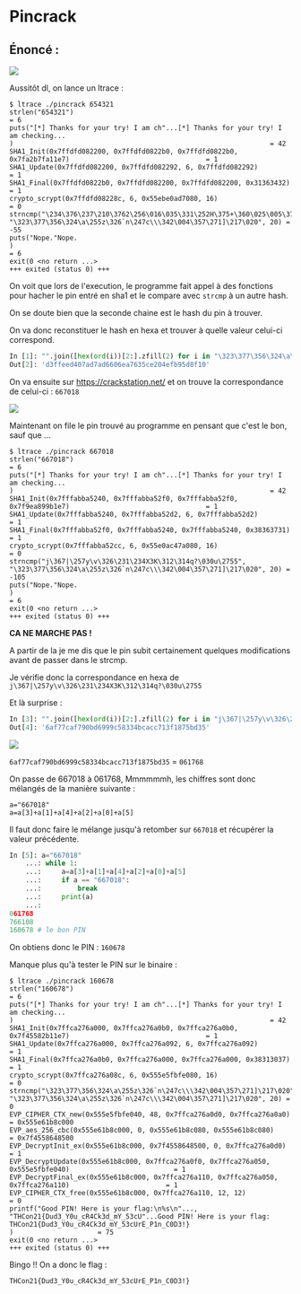 # Pincrack

## Énoncé :

![](https://i.imgur.com/8JYb0Wx.png)

Aussitôt dl, on lance un ltrace :

```shell
$ ltrace ./pincrack 654321
strlen("654321")                                                                                           = 6
puts("[*] Thanks for your try! I am ch"...[*] Thanks for your try! I am checking...
)                                                                = 42
SHA1_Init(0x7ffdfd082200, 0x7ffdfd0822b0, 0x7ffdfd0822b0, 0x7fa2b7fa11e7)                                  = 1
SHA1_Update(0x7ffdfd082200, 0x7ffdfd082292, 6, 0x7ffdfd082292)                                             = 1
SHA1_Final(0x7ffdfd0822b0, 0x7ffdfd082200, 0x7ffdfd082200, 0x31363432)                                     = 1
crypto_scrypt(0x7ffdfd08228c, 6, 0x55ebe0ad7080, 16)                                                       = 0
strncmp("\234\376\237\210\3762\256\016\035\331\252H\375+\360\025\005\372\356_", "\323\377\356\324\a\255z\326`n\247c\\\342\004\357\271]\217\020", 20) = -55
puts("Nope."Nope.
)                                                                                              = 6
exit(0 <no return ...>
+++ exited (status 0) +++
```

On voit que lors de l'execution, le programme fait appel à des fonctions pour hacher le pin entré en sha1 et le compare avec ``strcmp`` à un autre hash.

On se doute bien que la seconde chaine est le hash du pin à trouver.

On va donc reconstituer le hash en hexa et trouver à quelle valeur celui-ci correspond.

```python
In [1]: "".join([hex(ord(i))[2:].zfill(2) for i in "\323\377\356\324\a\255z\326`n\247c\\\342\004\357\271]\217\020"])
Out[2]: 'd3ffeed407ad7ad6606ea7635ce204efb95d8f10'
```

On va ensuite sur https://crackstation.net/ et on trouve la correspondance de celui-ci : ``667018``

![](https://i.imgur.com/FpzsuVA.png)



Maintenant on file le pin trouvé au programme en pensant que c'est le bon, sauf que ...

```shell
$ ltrace ./pincrack 667018
strlen("667018")                                                                                           = 6
puts("[*] Thanks for your try! I am ch"...[*] Thanks for your try! I am checking...
)                                                                = 42
SHA1_Init(0x7fffabba5240, 0x7fffabba52f0, 0x7fffabba52f0, 0x7f9ea899b1e7)                                  = 1
SHA1_Update(0x7fffabba5240, 0x7fffabba52d2, 6, 0x7fffabba52d2)                                             = 1
SHA1_Final(0x7fffabba52f0, 0x7fffabba5240, 0x7fffabba5240, 0x38363731)                                     = 1
crypto_scrypt(0x7fffabba52cc, 6, 0x55e0ac47a080, 16)                                                       = 0
strncmp("j\367|\257y\v\326\231\234X3K\312\314q?\030u\2755", "\323\377\356\324\a\255z\326`n\247c\\\342\004\357\271]\217\020", 20) = -105
puts("Nope."Nope.
)                                                                                              = 6
exit(0 <no return ...>
+++ exited (status 0) +++
```

**CA NE MARCHE PAS !**

A partir de la je me dis que le pin subit certainement quelques modifications avant de passer dans le strcmp.

Je vérifie donc la correspondance en hexa de ``j\367|\257y\v\326\231\234X3K\312\314q?\030u\2755``

Et là surprise :

```python
In [3]: "".join([hex(ord(i))[2:].zfill(2) for i in "j\367|\257y\v\326\231\234X3K\312\314q?\030u\2755"])
Out[4]: '6af77caf790bd6999c58334bcacc713f1875bd35'
```

![](/home/fayred/.var/app/com.github.marktext.marktext/config/marktext/images/2021-06-13-17-08-30-image.png)

``6af77caf790bd6999c58334bcacc713f1875bd35``  =  ``061768``

On passe de 667018 à 061768, Mmmmmmh, les chiffres sont donc mélangés de la manière suivante :

```
a="667018"
a=a[3]+a[1]+a[4]+a[2]+a[0]+a[5]
```

Il faut donc faire le mélange jusqu'à retomber sur ``667018`` et récupérer la valeur précédente.

```python
In [5]: a="667018"
    ...: while 1:
    ...:     a=a[3]+a[1]+a[4]+a[2]+a[0]+a[5]
    ...:     if a == "667018":
    ...:         break
    ...:     print(a)
    ...: 
061768
766108
160678 # le bon PIN
```

On obtiens donc le PIN : ``160678``

Manque plus qu'à tester le PIN sur le binaire :

```shell
$ ltrace ./pincrack 160678
strlen("160678")                                                                                           = 6
puts("[*] Thanks for your try! I am ch"...[*] Thanks for your try! I am checking...
)                                                                = 42
SHA1_Init(0x7ffca276a000, 0x7ffca276a0b0, 0x7ffca276a0b0, 0x7f45582b11e7)                                  = 1
SHA1_Update(0x7ffca276a000, 0x7ffca276a092, 6, 0x7ffca276a092)                                             = 1
SHA1_Final(0x7ffca276a0b0, 0x7ffca276a000, 0x7ffca276a000, 0x38313037)                                     = 1
crypto_scrypt(0x7ffca276a08c, 6, 0x555e5fbfe080, 16)                                                       = 0
strncmp("\323\377\356\324\a\255z\326`n\247c\\\342\004\357\271]\217\020", "\323\377\356\324\a\255z\326`n\247c\\\342\004\357\271]\217\020", 20) = 0
EVP_CIPHER_CTX_new(0x555e5fbfe040, 48, 0x7ffca276a0d0, 0x7ffca276a0a0)                                     = 0x555e61b8c000
EVP_aes_256_cbc(0x555e61b8c000, 0, 0x555e61b8c080, 0x555e61b8c080)                                         = 0x7f4558648500
EVP_DecryptInit_ex(0x555e61b8c000, 0x7f4558648500, 0, 0x7ffca276a0d0)                                      = 1
EVP_DecryptUpdate(0x555e61b8c000, 0x7ffca276a0f0, 0x7ffca276a050, 0x555e5fbfe040)                          = 1
EVP_DecryptFinal_ex(0x555e61b8c000, 0x7ffca276a110, 0x7ffca276a050, 0x7ffca276a110)                        = 1
EVP_CIPHER_CTX_free(0x555e61b8c000, 0x7ffca276a110, 12, 12)                                                = 0
printf("Good PIN! Here is your flag:\n%s\n"..., "THCon21{Dud3_Y0u_cR4Ck3d_mY_53cU"...Good PIN! Here is your flag:
THCon21{Dud3_Y0u_cR4Ck3d_mY_53cUrE_P1n_C0D3!}
)                     = 75
exit(0 <no return ...>
+++ exited (status 0) +++
```

Bingo !! On a donc le flag : 

``THCon21{Dud3_Y0u_cR4Ck3d_mY_53cUrE_P1n_C0D3!}``


